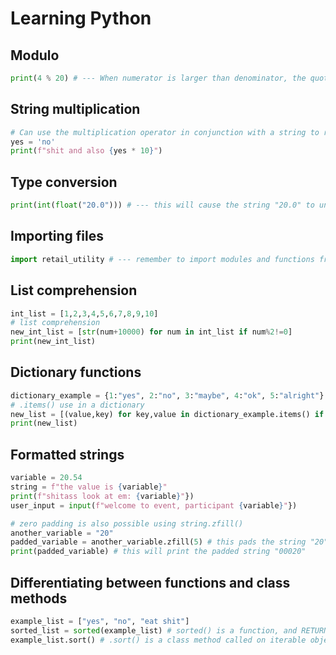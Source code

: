 # Learning Python

## Modulo
```python
print(4 % 20) # --- When numerator is larger than denominator, the quotient will be the remainder returned by modulo operator, in this case 4
```

## String multiplication
```python
# Can use the multiplication operator in conjunction with a string to repeatedly print the same string
yes = 'no'
print(f"shit and also {yes * 10}")
```
## Type conversion

```python
print(int(float("20.0"))) # --- this will cause the string "20.0" to undergo type conversion to the float 20.0, which is then type converted to the int 20 (no decimal places), so this will print the int 20 to the console
```

## Importing files

```python
import retail_utility # --- remember to import modules and functions from diff files by using 'import FILENAME' 
```

## List comprehension

```python
int_list = [1,2,3,4,5,6,7,8,9,10]
# list comprehension
new_int_list = [str(num+10000) for num in int_list if num%2!=0]
print(new_int_list)
```

## Dictionary functions

```python
dictionary_example = {1:"yes", 2:"no", 3:"maybe", 4:"ok", 5:"alright"}
# .items() use in a dictionary
new_list = [(value,key) for key,value in dictionary_example.items() if key%2!=0]
print(new_list)
```

## Formatted strings

```python
variable = 20.54
string = f"the value is {variable}"
print(f"shitass look at em: {variable}"})
user_input = input(f"welcome to event, participant {variable}"})

# zero padding is also possible using string.zfill()
another_variable = "20"
padded_variable = another_variable.zfill(5) # this pads the string "20" up to five digits including existing ones
print(padded_variable) # this will print the padded string "00020"
```

## Differentiating between functions and class methods

```python
example_list = ["yes", "no", "eat shit"]
sorted_list = sorted(example_list) # sorted() is a function, and RETURNS a copy of the new sorted list
example_list.sort() # .sort() is a class method called on iterable objects that can be sorted, and does NOT return any value, instead mutating the original list
```
